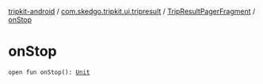[tripkit-android](../../index.md) / [com.skedgo.tripkit.ui.tripresult](../index.md) / [TripResultPagerFragment](index.md) / [onStop](./on-stop.md)

# onStop

`open fun onStop(): `[`Unit`](https://kotlinlang.org/api/latest/jvm/stdlib/kotlin/-unit/index.html)
